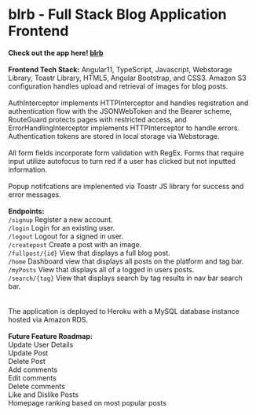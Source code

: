 # blrb - Full Stack Blog Application Frontend 

<strong>Check out the app here! <a href="https://blog-project-frontend.herokuapp.com/">blrb</a></strong>
<br>
<br>
<strong><underline>Frontend Tech Stack:</strong></underline>
Angular11, TypeScript, Javascript, Webstorage Library, Toastr Library, HTML5, Angular Bootstrap, and CSS3.  Amazon S3 configuration handles upload and retrieval of images for blog posts. 
<br>
<br>
AuthInterceptor implements HTTPInterceptor and handles registration and authentication flow with the JSONWebToken and the Bearer scheme, RouteGuard protects pages with restricted access, and ErrorHandlingInterceptor implements HTTPInterceptor to handle errors. Authentication tokens are stored in local storage via Webstorage.
<br>
<br>
All form fields incorporate form validation with RegEx. Forms that require input utilize autofocus to turn red if a user has clicked but not inputted information.
<br>
<br>
Popup notifcations are implenented via Toastr JS library for success and error messages.
<br>
<br>
<strong>Endpoints:</strong><br>
`/signup` Register a new account.<br>
`/login` Login for an existing user.<br>
`/logout` Logout for a signed in user.<br>
`/createpost` Create a post with an image.<br>
`/fullpost/{id}` View that displays a full blog post.<br>
`/home` Dashboard view that displays all posts on the platform and tag bar.<br>
`/myPosts` View that displays all of a logged in users posts.<br>
`/search/{tag}` View that displays search by tag results in nav bar search bar.<br>
<br>
<br>
The application is deployed to Heroku with a MySQL database instance hosted via Amazon RDS.
<br>
<br>
<strong>Future Feature Roadmap:</strong><br>
Update User Details<br>
Update Post<br>
Delete Post<br>
Add comments<br>
Edit comments<br>
Delete comments<br>
Like and Dislike Posts<br>
Homepage ranking based on most popular posts<br>


